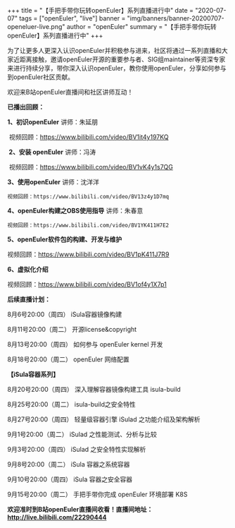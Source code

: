 +++
title = "【手把手带你玩转openEuler】系列直播进行中"
date = "2020-07-07"
tags = ["openEuler", "live"]
banner = "img/banners/banner-20200707-openeluer-live.png"
author = "openEuler"
summary = "【手把手带你玩转openEuler】系列直播进行中"
+++



 为了让更多人更深入认识openEuler并积极参与进来，社区将通过一系列直播和大家近距离接触，邀请openEuler开源的重要参与者、SIG组maintainer等资深专家来进行持续分享，带你深入认识openEuler，教你使用openEuler，分享如何参与到openEuler社区贡献。

 
欢迎来B站openEuler直播间和社区讲师互动！

 
 **已播出回顾：** 

 **1、初识openEuler**  讲师：朱延朋 

​    视频回顾：https://www.bilibili.com/video/BV1it4y197KQ

 

 **​  2、安装 openEuler**   讲师：冯涛

​    视频回顾：https://www.bilibili.com/video/BV1vK4y1s7QG 


 **3、使用openEuler**    讲师：沈洋洋

    视频回顾：https://www.bilibili.com/video/BV13z4y1D7mq


 **4、openEuler构建之OBS使用指导**    讲师：朱春意

    视频回顾：https://www.bilibili.com/video/BV1YK411H7E2


 **5、openEuler软件包的构建、开发与维护** 

   视频回顾：https://www.bilibili.com/video/BV1pK411J7R9


 **6、虚拟化介绍** 

   视频回顾：https://www.bilibili.com/video/BV1of4y1X7p1



 **后续直播计划：** 

8月6号20:00（周四）     iSula容器镜像构建   
  
8月11号20:00（周二）    开源license&copyright  

8月13号20:00（周四）    如何参与 openEuler kernel 开发  

8月18号20:00（周二）    openEuler 网络配置

 **【iSula容器系列】** 

8月20号20:00（周四）   深入理解容器镜像构建工具 isula-build

8月25号20:00（周二）   isula-build之安全特性 

8月27号20:00（周四）   轻量级容器引擎 iSulad 之功能介绍及架构解析

9月1号20:00（周二）    iSulad 之性能测试、分析与比较

9月3号20:00（周四）    iSulad 之安全特性实现解析 

9月8号20:00（周二）    iSula 容器之系统容器

9月10号20:00（周四）   iSula 容器之安全容器

9月15号20:00（周二）   手把手带你完成 openEuler 环境部署 K8S 


 **欢迎准时到B站openEuler直播间收看！直播间地址：http://live.bilibili.com/22290444**  
